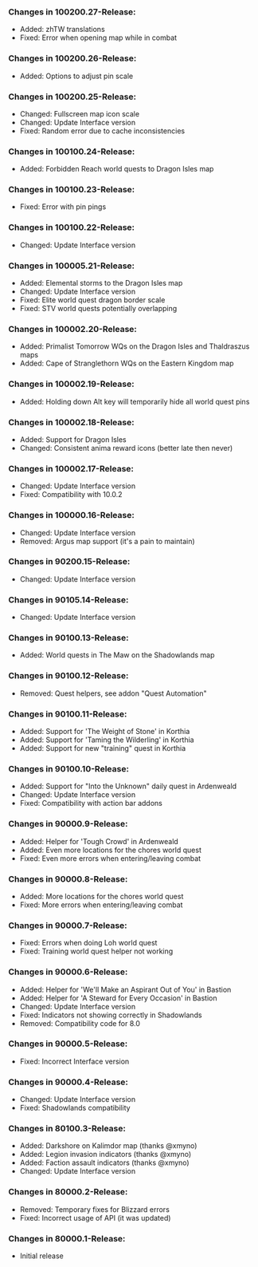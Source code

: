 ### Changes in 100200.27-Release:

- Added: zhTW translations
- Fixed: Error when opening map while in combat

### Changes in 100200.26-Release:

- Added: Options to adjust pin scale

### Changes in 100200.25-Release:

- Changed: Fullscreen map icon scale
- Changed: Update Interface version
- Fixed: Random error due to cache inconsistencies

### Changes in 100100.24-Release:

- Added: Forbidden Reach world quests to Dragon Isles map

### Changes in 100100.23-Release:

- Fixed: Error with pin pings

### Changes in 100100.22-Release:

- Changed: Update Interface version

### Changes in 100005.21-Release:

- Added: Elemental storms to the Dragon Isles map
- Changed: Update Interface version
- Fixed: Elite world quest dragon border scale
- Fixed: STV world quests potentially overlapping

### Changes in 100002.20-Release:

- Added: Primalist Tomorrow WQs on the Dragon Isles and Thaldraszus maps
- Added: Cape of Stranglethorn WQs on the Eastern Kingdom map

### Changes in 100002.19-Release:

- Added: Holding down Alt key will temporarily hide all world quest pins

### Changes in 100002.18-Release:

- Added: Support for Dragon Isles
- Changed: Consistent anima reward icons (better late then never)

### Changes in 100002.17-Release:

- Changed: Update Interface version
- Fixed: Compatibility with 10.0.2

### Changes in 100000.16-Release:

- Changed: Update Interface version
- Removed: Argus map support (it's a pain to maintain)

### Changes in 90200.15-Release:

- Changed: Update Interface version

### Changes in 90105.14-Release:

- Changed: Update Interface version

### Changes in 90100.13-Release:

- Added: World quests in The Maw on the Shadowlands map

### Changes in 90100.12-Release:

- Removed: Quest helpers, see addon "Quest Automation"

### Changes in 90100.11-Release:

- Added: Support for 'The Weight of Stone' in Korthia
- Added: Support for 'Taming the Wilderling' in Korthia
- Added: Support for new "training" quest in Korthia

### Changes in 90100.10-Release:

- Added: Support for "Into the Unknown" daily quest in Ardenweald
- Changed: Update Interface version
- Fixed: Compatibility with action bar addons

### Changes in 90000.9-Release:

- Added: Helper for 'Tough Crowd' in Ardenweald
- Added: Even more locations for the chores world quest
- Fixed: Even more errors when entering/leaving combat

### Changes in 90000.8-Release:

- Added: More locations for the chores world quest
- Fixed: More errors when entering/leaving combat

### Changes in 90000.7-Release:

- Fixed: Errors when doing Loh world quest
- Fixed: Training world quest helper not working

### Changes in 90000.6-Release:

- Added: Helper for 'We'll Make an Aspirant Out of You' in Bastion
- Added: Helper for 'A Steward for Every Occasion' in Bastion
- Changed: Update Interface version
- Fixed: Indicators not showing correctly in Shadowlands
- Removed: Compatibility code for 8.0

### Changes in 90000.5-Release:

- Fixed: Incorrect Interface version

### Changes in 90000.4-Release:

- Changed: Update Interface version
- Fixed: Shadowlands compatibility

### Changes in 80100.3-Release:

- Added: Darkshore on Kalimdor map (thanks @xmyno)
- Added: Legion invasion indicators (thanks @xmyno)
- Added: Faction assault indicators (thanks @xmyno)
- Changed: Update Interface version

### Changes in 80000.2-Release:

- Removed: Temporary fixes for Blizzard errors
- Fixed: Incorrect usage of API (it was updated)

### Changes in 80000.1-Release:

- Initial release
